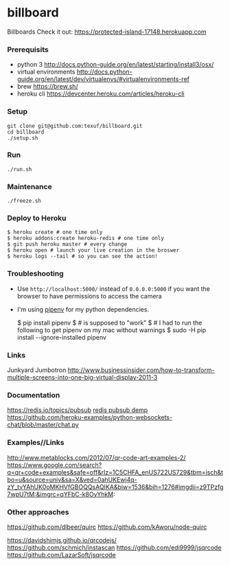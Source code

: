 # billboard
Billboards
Check it out: https://protected-island-17148.herokuapp.com

### Prerequisits

- python 3 http://docs.python-guide.org/en/latest/starting/install3/osx/
- virtual environments http://docs.python-guide.org/en/latest/dev/virtualenvs/#virtualenvironments-ref
- brew https://brew.sh/
- heroku cli https://devcenter.heroku.com/articles/heroku-cli

### Setup 

    git clone git@github.com:texuf/billboard.git
    cd billboard
    ./setup.sh

### Run

    ./run.sh

### Maintenance

    ./freeze.sh

### Deploy to Heroku
    $ heroku create # one time only
    $ heroku addons:create heroku-redis # one time only
    $ git push heroku master # every change
    $ heroku open # launch your live creation in the broswer
    $ heroku logs --tail # so you can see the action!


### Troubleshooting 

- Use `http://localhost:5000/` instead of `0.0.0.0:5000` if you want the browser to have permissions to access the camera

- I'm using [pipenv](http://docs.pipenv.org/) for my python dependencies.

    $ pip install pipenv 
    $ # is supposed to "work"
    $ # I had to run the following to get pipenv on my mac without warnings
    $ sudo -H pip install --ignore-installed pipenv


### Links
Junkyard Jumbotron http://www.businessinsider.com/how-to-transform-multiple-screens-into-one-big-virtual-display-2011-3

### Documentation
https://redis.io/topics/pubsub
[redis pubsub demp](https://gist.github.com/pietern/348262)
https://github.com/heroku-examples/python-websockets-chat/blob/master/chat.py


### Examples//Links
http://www.metablocks.com/2012/07/qr-code-art-examples-2/
https://www.google.com/search?q=qr+code+examples&safe=off&rlz=1C5CHFA_enUS722US729&tbm=isch&tbo=u&source=univ&sa=X&ved=0ahUKEwj4q-zY_tvYAhUK0oMKHVfGBOQQsAQIKA&biw=1536&bih=1276#imgdii=z9TPzfg7wpU7tM:&imgrc=qYFbC-k8OyYhkM:


### Other approaches
https://github.com/dlbeer/quirc
https://github.com/kAworu/node-quirc

https://davidshimjs.github.io/qrcodejs/
https://github.com/schmich/instascan
https://github.com/edi9999/jsqrcode
https://github.com/LazarSoft/jsqrcode